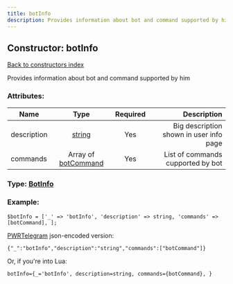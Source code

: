 ```yaml
---
title: botInfo
description: Provides information about bot and command supported by him
---
```

## Constructor: botInfo  
[Back to constructors index](index.md)



Provides information about bot and command supported by him

### Attributes:

| Name     |    Type       | Required | Description |
|----------|:-------------:|:--------:|------------:|
|description|[string](../types/string.md) | Yes|Big description shown in user info page|
|commands|Array of [botCommand](../constructors/botCommand.md) | Yes|List of commands cupported by bot|



### Type: [BotInfo](../types/BotInfo.md)


### Example:

```
$botInfo = ['_' => 'botInfo', 'description' => string, 'commands' => [botCommand], ];
```  

[PWRTelegram](https://pwrtelegram.xyz) json-encoded version:

```
{"_":"botInfo","description":"string","commands":["botCommand"]}
```


Or, if you're into Lua:  


```
botInfo={_='botInfo', description=string, commands={botCommand}, }

```


